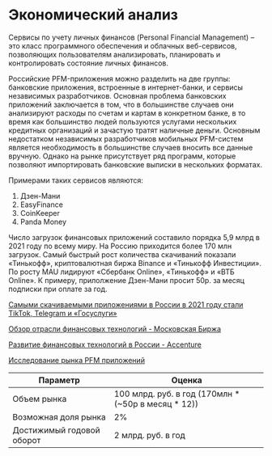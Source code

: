 # Экономический анализ

Сервисы по учету личных финансов (Personal Financial Management) – это класс программного обеспечения и облачных веб-сервисов, позволяющих пользователям анализировать, планировать и контролировать состояние личных финансов.

Российские PFM-приложения можно разделить на две группы: банковские приложения, встроенные в интернет-банки, и сервисы независимых разработчиков.
Основная проблема банковских приложений заключается в том, что в большинстве случаев они анализируют расходы по счетам и картам в конкретном банке, в то время как большинство людей пользуются услугами нескольких кредитных организаций и зачастую тратят наличные деньги.
Основным недостатком независимых разработчиков мобильных PFM-систем является необходимость в большинстве случаев вносить все данные вручную. Однако на рынке присутствует ряд программ, которые позволяют импортировать банковские выписки в нескольких форматах. 

Примерами таких сервисов являются:

1. Дзен-Мани
2. EasyFinance
3. CoinKeeper
4. Panda Money

Число загрузок финансовых приложений составило порядка 5,9 млрд в 2021 году по всему миру. 
На Россию приходится более 170 млн загрузок. Самый быстрый рост количества скачиваний показали «Тинькофф», криптовалютная биржа Binance и «Тинькофф Инвестиции». По росту MAU лидируют «Сбербанк Online», «Тинькофф» и «ВТБ Online».
К примеру, прилолжение Дзен-Мани просит 50р. за месяц подписки при оплате за год.

[Самыми скачиваемыми приложениями в России в 2021 году стали TikTok, Telegram и «Госуслуги»](https://www.sostav.ru/publication/app-annie-state-of-mobile-2022-52189.html)

[Обзор отрасли финансовых технологий - Московская Биржа](https://fs.moex.com/files/14218)

[Развитие финансовых технологий в России - Accenture](https://www.accenture.com/_acnmedia/PDF-163/Accenture-Result-Research-Market-Opinion-Russian.pdf)

[Исследование рынка PFM приложений](https://www.banki.ru/news/lenta/?id=10959817)

| Параметр                  | Оценка                                              |
|---------------------------|-----------------------------------------------------|
| Объем рынка               | 100 млрд. руб. в год (170млн * (~50р в месяц * 12)) |
| Возможная доля рынка      | 2%                                                  |
| Достижимый годовой оборот | 2 млрд. руб. в год                                  |
